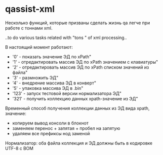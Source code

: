 # qassist-xml
Несколько функций, которые призваны сделать жизнь qa легче при работе с тоннами xml.

..to do various tasks related with "tons " of xml processing..

В настоящий момент работают:
* '0'   -  показать значение ЭД по xPath"
* '1'   -  отредактировать массив ЭД по xPath значением с клавиатуры"  
* '2'   -  отредактировать массив ЭД по xPath списком значений из файла" 
* '3'   -  размножить ЭД"
* '4'   -  внедрение массива ЭД в конверт"
* '5'   -  упаковка массива ЭД в .bin"
* '123' -  запуск тестовой версии нормализатора ЭД"
* '321' -  получить коллекцию данных xpath-значение из ЭД"

Временный способ получения коллекции данных из ЭД вида xpath, значение: 
* копируем вывод консоли в блокнот
* заменяем перенос + запятая + пробел на запятую
* удаляем все префиксы нод заменой

Нормализатор: оба файла коллекция и ЭД должны быть в кодировке UTF-8 с BOM 
